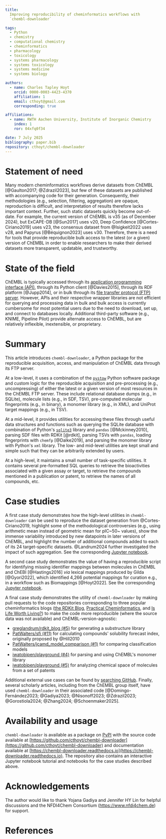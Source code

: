 ```yaml
---
title:
  Improving reproducibility of cheminformatics workflows with
  `chembl-downloader`

tags:
  - Python
  - chemistry
  - computational chemistry
  - cheminformatics
  - pharmacology
  - toxicology
  - systems pharmacology
  - systems toxicology
  - systems medicine
  - systems biology

authors:
  - name: Charles Tapley Hoyt
    orcid: 0000-0003-4423-4370
    affiliation: 1
    email: cthoyt@gmail.com
    corresponding: true

affiliations:
  - name: RWTH Aachen University, Institute of Inorganic Chemistry
    index: 1
    ror: 04xfq0f34

date: 7 July 2025
bibliography: paper.bib
repository: cthoyt/chembl-downloader
---
```


# Statement of need

Many modern cheminformatics workflows derive datasets from ChEMBL [@Gaulton2017;
@Zdrazil2023], but few of these datasets are published with accompanying code
for their generation. Consequently, their methodologies (e.g., selection,
filtering, aggregation) are opaque, reproduction is difficult, and
interpretation of results therefore lacks important context. Further, such
static datasets quickly become out-of-date. For example, the current version of
ChEMBL is v35 (as of December 2024), but ExCAPE-DB [@Sun2017] uses v20, Deep
Confidence [@Cortes-Ciriano2019] uses v23, the consensus dataset from
@Isigkeit2022 uses v28, and Papyrus [@Béquignon2023] uses v30. Therefore, there
is a need for tools that provide reproducible bulk access to the latest (or a
given) version of ChEMBL in order to enable researchers to make their derived
datasets more transparent, updatable, and trustworthy.

# State of the field

ChEMBL is typically accessed through its
[application programming interface (API)](https://www.ebi.ac.uk/chembl/api/data/docs),
through its Python client [@Davies2015], through its RDF platform [@Jupp2014],
or in bulk through its
[file transfer protocol (FTP) server](https://ftp.ebi.ac.uk/pub/databases/chembl/ChEMBLdb/releases).
However, APIs and their respective wrapper libraries are not efficient for
querying and processing data in bulk and bulk access is currently cumbersome for
most potential users due to the need to download, set up, and connect to
databases locally. Additional third-party software (e.g., KNIME, Pipeline Pilot)
provide alternate access to ChEMBL, but are relatively inflexible, inextensible,
or proprietary.

# Summary

This article introduces `chembl-downloader`, a Python package for the
reproducible acquisition, access, and manipulation of ChEMBL data through its
FTP server.

At a low-level, it uses a combination of the
[`pystow`](https://github.com/cthoyt/pystow) Python software package and custom
logic for the reproducible acquisition and pre-processing (e.g., uncompressing)
of either the latest or a given version of most resources in the ChEMBL FTP
server. These include relational database dumps (e.g., in SQLite), molecule
lists (e.g., in SDF, TSV), pre-computed molecular fingerprints (e.g., in
binary), a monomer library (e.g., in XML), and UniProt target mappings (e.g., in
TSV).

At a mid-level, it provides utilities for accessing these files through useful
data structures and functions such as querying the SQLite database with
combination of Python's
[`sqlite3`](https://docs.python.org/3/library/sqlite3.html) library and `pandas`
[@Mckinney2010], parsing SDF files with RDKit [@rdkit], parsing TSVs with
`pandas`, loading fingerprints with `chemfp` [@Dalke2019], and parsing the
monomer library with Python's `xml` library. The low- and mid-level utilities
are kept small and simple such that they can be arbitrarily extended by users.

At a high-level, it maintains a small number of task-specific utilities. It
contains several pre-formatted SQL queries to retrieve the bioactivities
associated with a given assay or target, to retrieve the compounds mentioned in
a publication or patent, to retrieve the names of all compounds, etc.

# Case studies

A first case study demonstrates how the high-level utilities in
`chembl-downloader` can be used to reproduce the dataset generation from
@Cortes-Ciriano2019, highlight some of the methodological controversies (e.g.,
using arithmetic mean instead of geometric mean for pIC~50~ values), show the
immense variability introduced by new datapoints in later versions of ChEMBL,
and highlight the number of additional compounds added to each of its 24
target-specific datasets. @Landrum2024 further investigated the impact of such
aggregation. See the corresponding
[Jupyter notebook](https://github.com/cthoyt/chembl-downloader/blob/v0.5.2/notebooks/cortes-ciriano-refresh.ipynb).

A second case study demonstrates the value of having a reproducible script for
identifying missing identifier mappings between molecules in ChEMBL and ChEBI
[@Hastings2016] _via_ lexical mappings produced by Gilda [@Gyori2022], which
identified 4,266 potential mappings for curation e.g., in a workflow such as
Biomappings [@Hoyt2022]. See the corresponding
[Jupyter notebook](https://github.com/cthoyt/chembl-downloader/blob/v0.5.2/notebooks/chebi-mappings.ipynb).

A final case study demonstrates the utility of `chembl-downloader` by making
pull requests to the code repositories corresponding to three popular
cheminformatics blogs
([the RDKit Blog](https://greglandrum.github.io/rdkit-blog/),
[Practical Cheminformatics](https://practicalcheminformatics.blogspot.com), and
[Is Life Worth Living?](https://iwatobipen.wordpress.com/)) to make the code
more reproducible (where the source data was not available) and
ChEMBL-version-agnostic:

- [greglandrum/rdkit_blog (#5)](https://github.com/greglandrum/rdkit_blog/pull/5)
  for generating a substructure library
- [PatWalters/sfi (#11)](https://github.com/PatWalters/sfi/pull/11) for
  calculating compounds' solubility forecast index, originally proposed by
  @Hill2010
- [PatWalters/jcamd_model_comparison (#1)](https://github.com/PatWalters/jcamd_model_comparison/pull/1)
  for comparing classification models
- [iwatobipen/playground (#4)](https://github.com/iwatobipen/playground/pull/4)
  for parsing and using ChEMBL's monomer library
- [iwatobipen/playground (#5)](https://github.com/iwatobipen/playground/pull/5)
  for analyzing chemical space of molecules from a set of patents

Additional external use cases can be found by
[searching GitHub](https://github.com/search?q=%22import%20chembl_downloader%22%20OR%20%22from%20chembl_downloader%20import%22%20language%3APython%20NOT%20is%3Afork%20-owner%3Acthoyt&type=code).
Finally, several scholarly articles, including from the ChEMBL group itself,
have used `chembl-downloader` in their associated code [@Domingo-Fernández2023;
@Gadiya2023; @Nisonoff2023; @Zdrazil2023; @Gorostiola2024; @Zhang2024;
@Schoenmaker2025].

# Availability and usage

`chembl-downloader` is available as a package on
[PyPI](https://pypi.org/project/chembl-downloader) with the source code
available at
[https://github.com/cthoyt/chembl-downloader](https://github.com/cthoyt/chembl-downloader)
and documentation available at
[https://chembl-downloader.readthedocs.io](https://chembl-downloader.readthedocs.io).
The repository also contains an interactive Jupyter notebook tutorial and
notebooks for the case studies described above.

# Acknowledgements

The author would like to thank Yojana Gadiya and Jennifer HY Lin for helpful
discussions and the NFDI4Chem Consortium (https://www.nfdi4chem.de) for support.

# References
